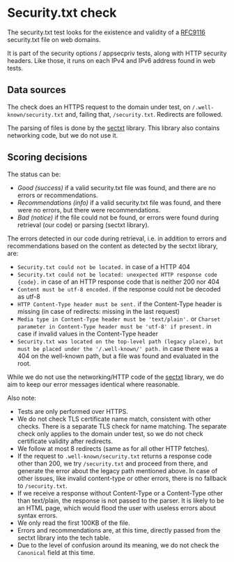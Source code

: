 # Security.txt check

The security.txt test looks for the existence and validity of a 
[RFC9116](https://www.rfc-editor.org/rfc/rfc9116.html) security.txt file
on web domains.

It is part of the security options / appsecpriv tests, along with HTTP security
headers. Like those, it runs on each IPv4 and IPv6 address found in web tests.


## Data sources

The check does an HTTPS request to the domain under test, on
`/.well-known/security.txt` and, failing that, `/security.txt`. Redirects are
followed.

The parsing of files is done by the
[sectxt](https://github.com/DigitalTrustCenter/sectxt) library.
This library also contains networking code, but we do not use it.

## Scoring decisions

The status can be:

* _Good (success)_ if a valid security.txt file was found, and
  there are no errors or recommendations.
* _Recommendations (info)_ if a valid security.txt file was found, and
  there were no errors, but there were recommendations.
* _Bad (notice)_ if the file could not be found, or errors were
  found during retrieval (our code) or parsing (sectxt library).

The errors detected in our code during retrieval, i.e. in addition to
errors and recommendations based on the content as detected by the
sectxt library, are:

* `Security.txt could not be located.` in case of a HTTP 404
* `Security.txt could not be located: unexpected HTTP response code {code}.`
  in case of an HTTP response code that is neither 200 nor 404
* `Content must be utf-8 encoded.` if the response could not be decoded
  as utf-8
* `HTTP Content-Type header must be sent.` if the Content-Type header is missing
  (in case of redirects: missing in the last request)
* `Media type in Content-Type header must be 'text/plain'.` or
  `Charset parameter in Content-Type header must be 'utf-8' if present.`
  in case if invalid values in the Content-Type header
* `Security.txt was located on the top-level path (legacy place), but must be placed under the '/.well-known/' path.`
  in case there was a 404 on the well-known path, but a file was found
  and evaluated in the root.

While we do not use the networking/HTTP code of the 
[sectxt](https://github.com/DigitalTrustCenter/sectxt) library, we do aim
to keep our error messages identical where reasonable.

Also note:

* Tests are only performed over HTTPS.
* We do not check TLS certificate name match, consistent with other checks.
  There is a separate TLS check for name matching. The separate check only
  applies to the domain under test, so we do not check certificate validity
  after redirects.
* We follow at most 8 redirects (same as for all other HTTP fetches).
* If the request to `.well-known/security.txt` returns a response code
  other than 200, we try `/security.txt` and proceed from there, and
  generate the error about the legacy path mentioned above.
  In case of other issues, like invalid content-type or other errors,
  there is no fallback to `/security.txt`.
* If we receive a response without Content-Type or a Content-Type other
  than text/plain, the response is not passed to the parser. It is likely
  to be an HTML page, which would flood the user with useless errors
  about syntax errors.
* We only read the first 100KB of the file.
* Errors and recommendations are, at this time, directly passed from
  the sectxt library into the tech table.
* Due to the level of confusion around its meaning, we do not check the
  `Canonical` field at this time.
